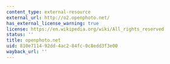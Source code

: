 ```yaml
---
content_type: external-resource
external_url: http://o2.openphoto.net/
has_external_license_warning: true
license: https://en.wikipedia.org/wiki/All_rights_reserved
status: ''
title: openphoto.net
uid: 810e7114-92dd-4ac2-84fc-0c8edd3f3e00
wayback_url: ''
---
```

